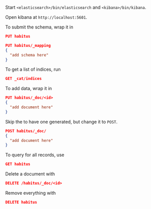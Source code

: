 Start `<elasticsearch>/bin/elasticsearch`
and `<kibana>/bin/kibana`.

Open kibana at `http://localhost:5601`.

To submit the schema, wrap it in

```json
PUT habitus

PUT habitus/_mapping
{
  "add schema here"
}
```

To get a list of indices, run
```json
GET _cat/indices
```

To add data, wrap it in

```json
PUT habitus/_doc/<id>
{
  "add document here"
}

```
Skip the <id> to have one generated, but change it to `POST`.
```json
POST habitus/_doc/
{
  "add document here"
}
```

To query for all records, use

```json
GET habitus

```

Delete a document with
```json
DELETE /habitus/_doc/<id>
```

Remove everything with
```json
DELETE habitus
```
